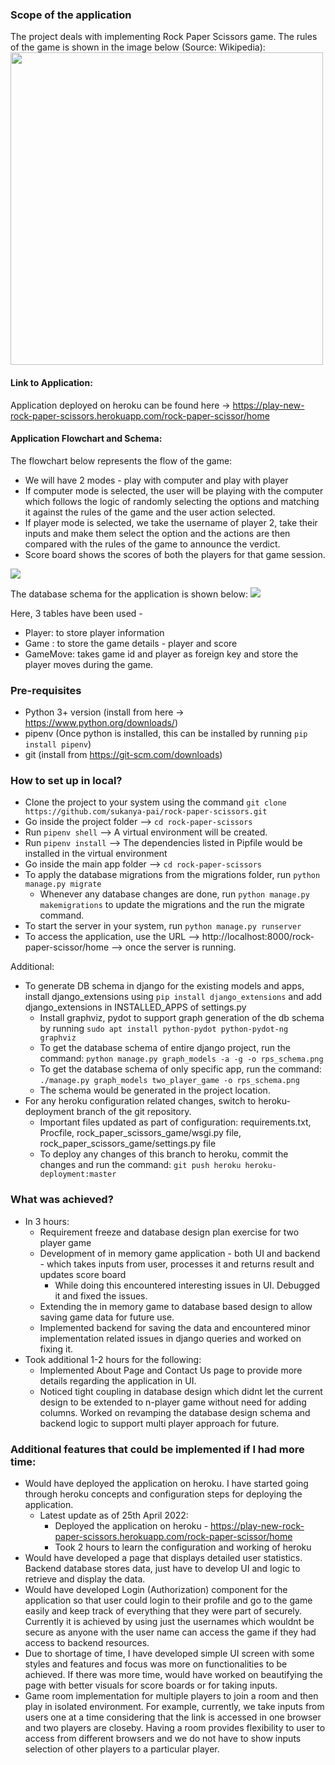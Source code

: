 ### Scope of the application
The project deals with implementing Rock Paper Scissors game. The rules of the game is shown in the image below (Source: Wikipedia):
<img width="500" height="500" src="https://upload.wikimedia.org/wikipedia/commons/thumb/6/67/Rock-paper-scissors.svg/1200px-Rock-paper-scissors.svg.png">

#### Link to Application:
Application deployed on heroku can be found here -> https://play-new-rock-paper-scissors.herokuapp.com/rock-paper-scissor/home 
 
#### Application Flowchart and Schema:
The flowchart below represents the flow of the game:
- We will have 2 modes - play with computer and play with player
- If computer mode is selected, the user will be playing with the computer which follows the logic of randomly selecting the options and matching it against the rules of the game and the user action selected.
- If player mode is selected, we take the username of player 2, take their inputs and make them select the option and the actions are then compared with the rules of the game to announce the verdict.
- Score board shows the scores of both the players for that game session. 

![](./RockPaperScissors-Basic.png)

The database schema for the application is shown below:
![](./rps_schema.png)

Here, 3 tables have been used - 
- Player: to store player information
- Game : to store the game details - player and score
- GameMove: takes game id and player as foreign key and store the player moves during the game.

### Pre-requisites
- Python 3+ version (install from here -> https://www.python.org/downloads/)
- pipenv (Once python is installed, this can be installed by running `pip install pipenv`)
- git (install from https://git-scm.com/downloads)

### How to set up in local?
- Clone the project to your system using the command `git clone https://github.com/sukanya-pai/rock-paper-scissors.git`
- Go inside the project folder --> `cd rock-paper-scissors`
- Run `pipenv shell` --> A virtual environment will be created.
- Run `pipenv install` -->  The dependencies listed in Pipfile would be installed in the virtual environment
- Go inside the main app folder --> `cd rock-paper-scissors`
- To apply the database migrations from the migrations folder, run `python manage.py migrate`
    - Whenever any database changes are done, run `python manage.py makemigrations` to update the migrations and the run the migrate command.
- To start the server in your system, run `python manage.py runserver` 
- To access the application, use the URL --> http://localhost:8000/rock-paper-scissor/home --> once the server is running.

Additional:
- To generate DB schema in django for the existing models and apps, install django_extensions using `pip install django_extensions` and add django_extensions in INSTALLED_APPS of settings.py
    - Install graphviz, pydot to support graph generation of the db schema by running `sudo apt install python-pydot python-pydot-ng graphviz`
    - To get the database schema of entire django project, run the command: `python manage.py graph_models -a -g -o rps_schema.png`
    - To get the database schema of only specific app, run the command: `./manage.py graph_models two_player_game -o rps_schema.png` 
    - The schema would be generated in the project location. 
- For any heroku configuration related changes, switch to heroku-deployment branch of the git repository.
    - Important files updated as part of configuration: requirements.txt, Procfile, rock_paper_scissors_game/wsgi.py file, rock_paper_scissors_game/settings.py file 
    - To deploy any changes of this branch to heroku, commit the changes and run the command: `git push heroku heroku-deployment:master`

### What was achieved?
- In 3 hours:
    - Requirement freeze and database design plan exercise for two player game
    - Development of in memory game application - both UI and backend - which takes inputs from user, processes it and returns result and updates score board
        - While doing this encountered interesting issues in UI. Debugged it and fixed the issues.
    - Extending the in memory game to database based design to allow saving game data for future use.
    - Implemented backend for saving the data and encountered minor implementation related issues in django queries and worked on fixing it.
- Took additional 1-2 hours for the following:
    - Implemented About Page and Contact Us page to provide more details regarding the application in UI.
    - Noticed tight coupling in database design which didnt let the current design to be extended to n-player game without need for adding columns. Worked on revamping the database design schema and backend logic to support multi player approach for future. 

### Additional features that could be implemented if I had more time:
- Would have deployed the application on heroku. I have started going through heroku concepts and configuration steps for deploying the application.
    - Latest update as of 25th April 2022: 
        - Deployed the application on heroku - https://play-new-rock-paper-scissors.herokuapp.com/rock-paper-scissor/home 
        - Took 2 hours to learn the configuration and working of heroku
- Would have developed a page that displays detailed user statistics. Backend database stores data, just have to develop UI and logic to retrieve and display the data.
- Would have developed Login (Authorization) component for the application so that user could login to their profile and go to the game easily and keep track of everything that they were part of securely. Currently it is achieved by using just the usernames which wouldnt be secure as anyone with the user name can access the game if they had access to backend resources.
- Due to shortage of time, I have developed simple UI screen with some styles and features and focus was more on functionalities to be achieved. If there was more time, would have worked on beautifying the page with better visuals for score boards or for taking inputs. 
- Game room implementation for multiple players to join a room and then play in isolated environment. For example, currently, we take inputs from users one at a time considering that the link is accessed in one browser and two players are closeby. Having a room provides flexibility to user to access from different browsers and we do not have to show inputs selection of other players to a particular player. 